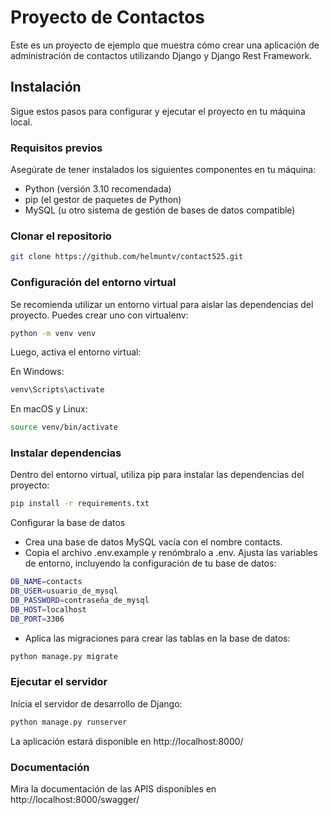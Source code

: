 # Proyecto de Contactos

Este es un proyecto de ejemplo que muestra cómo crear una aplicación de administración de contactos utilizando Django y Django Rest Framework.

## Instalación

Sigue estos pasos para configurar y ejecutar el proyecto en tu máquina local.

### Requisitos previos

Asegúrate de tener instalados los siguientes componentes en tu máquina:

- Python (versión 3.10 recomendada)
- pip (el gestor de paquetes de Python)
- MySQL (u otro sistema de gestión de bases de datos compatible)

### Clonar el repositorio

```bash
git clone https://github.com/helmuntv/contact525.git
```
### Configuración del entorno virtual

Se recomienda utilizar un entorno virtual para aislar las dependencias del proyecto. Puedes crear uno con virtualenv:

```bash
python -m venv venv
```
Luego, activa el entorno virtual:

En Windows:
```bash
venv\Scripts\activate
```

En macOS y Linux:
```bash
source venv/bin/activate
```

### Instalar dependencias

Dentro del entorno virtual, utiliza pip para instalar las dependencias del proyecto:

```bash
pip install -r requirements.txt
```

Configurar la base de datos

- Crea una base de datos MySQL vacía con el nombre contacts.
- Copia el archivo .env.example y renómbralo a .env. Ajusta las variables de entorno, incluyendo la configuración de tu base de datos:

```bash
DB_NAME=contacts
DB_USER=usuario_de_mysql
DB_PASSWORD=contraseña_de_mysql
DB_HOST=localhost
DB_PORT=3306
```
- Aplica las migraciones para crear las tablas en la base de datos:

```bash
python manage.py migrate
```
### Ejecutar el servidor

Inicia el servidor de desarrollo de Django:

```bash
python manage.py runserver
```
La aplicación estará disponible en http://localhost:8000/


### Documentación

Mira la documentación de las APIS disponibles en http://localhost:8000/swagger/